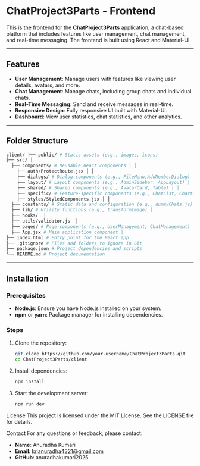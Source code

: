 # ChatProject3Parts - Frontend

This is the frontend for the **ChatProject3Parts** application, a chat-based platform that includes features like user management, chat management, and real-time messaging. The frontend is built using React and Material-UI.

---

## Features

- **User Management**: Manage users with features like viewing user details, avatars, and more.
- **Chat Management**: Manage chats, including group chats and individual chats.
- **Real-Time Messaging**: Send and receive messages in real-time.
- **Responsive Design**: Fully responsive UI built with Material-UI.
- **Dashboard**: View user statistics, chat statistics, and other analytics.

---

## Folder Structure
```bash
client/ ├── public/ # Static assets (e.g., images, icons)
├── src/ │
  ├── components/ # Reusable React components │ │
    ├── auth/ProtectRoute.jsx │ │
    ├── dialogs/ # Dialog components (e.g., FileMenu,AddMemberDialog) │ │
    ├── layout/ # Layout components (e.g., AdminSidebar, AppLayout) │ │
    ├── shared/ # Shared components (e.g., AvatarCard, Table) │ │
    ├── specific/ # Feature-specific components (e.g., ChatList, Chart) │
    ├── styles/StyledComponents.jsx │ │
  ├── constants/ # Static data and configuration (e.g., dummyChats.js) │
  ├── lib/ # Utility functions (e.g., transformImage) │
  ├── hooks/  │
  ├── utils/validator.js  │
  ├── pages/ # Page components (e.g., UserManagement, ChatManagement) │
  ├── App.jsx # Main application component │
├── index.html # Entry point for the React app
├── .gitignore # Files and folders to ignore in Git
├── package.json # Project dependencies and scripts
└── README.md # Project documentation

```


---

## Installation

### Prerequisites

- **Node.js**: Ensure you have Node.js installed on your system.
- **npm** or **yarn**: Package manager for installing dependencies.

### Steps

1. Clone the repository:
   ```bash
   git clone https://github.com/your-username/ChatProject3Parts.git
   cd ChatProject3Parts/client
   ```
2. Install dependencies:
   ```bash
   npm install
   ```
3. Start the development server:
   ```bash
   npm run dev
   ```
License
This project is licensed under the MIT License. See the LICENSE file for details.

Contact
For any questions or feedback, please contact:

- **Name**: Anuradha Kumari
- **Email**: krianuradha4321@gmail.com
- **GitHub**: anuradhakumari2025


